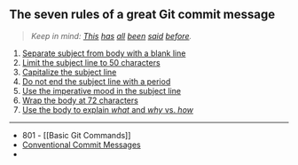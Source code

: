 ## The seven rules of a great Git commit message

> _Keep in mind: [This](http://tbaggery.com/2008/04/19/a-note-about-git-commit-messages.html) [has](https://www.git-scm.com/book/en/v2/Distributed-Git-Contributing-to-a-Project#_commit_guidelines) [all](https://github.com/torvalds/subsurface-for-dirk/blob/master/README.md#contributing) [been](http://who-t.blogspot.co.at/2009/12/on-commit-messages.html) [said](https://github.com/erlang/otp/wiki/writing-good-commit-messages) [before](https://github.com/spring-projects/spring-framework/blob/30bce7/CONTRIBUTING.md#format-commit-messages)._

1. [Separate subject from body with a blank line](https://cbea.ms/git-commit/#separate)
2. [Limit the subject line to 50 characters](https://cbea.ms/git-commit/#limit-50)
3. [Capitalize the subject line](https://cbea.ms/git-commit/#capitalize)
4. [Do not end the subject line with a period](https://cbea.ms/git-commit/#end)
5. [Use the imperative mood in the subject line](https://cbea.ms/git-commit/#imperative)
6. [Wrap the body at 72 characters](https://cbea.ms/git-commit/#wrap-72)
7. [Use the body to explain _what_ and _why_ vs. _how_](https://cbea.ms/git-commit/#why-not-how)

***
- 801 - [[Basic Git Commands]]
- [Conventional Commit Messages](https://www.conventionalcommits.org/en/v1.0.0/#specification)
- 